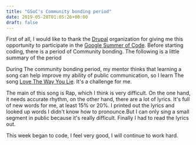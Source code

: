 ```yaml
---
title: "GSoC's Community bonding period"
date: 2019-05-28T01:05:26+00:00
draft: false 
---
```


[//]: # ( UUID: 60b49728-64bc-448f-afa0-71d1a4d5e021 )
[//]: # ( Title: GSoC's Community bonding period )
[//]: # ( Created: 2019-05-28T01:05:26+00:00 )

First of all, I would like to thank the [Drupal](http://drupal.org) organization for giving me this opportunity to participate in the [Google Summer of Code](https://summerofcode.withgoogle.com/). Before starting coding, there is a period of Community bonding. The following is a little summary of the period

During The community bonding period, my mentor thinks that learning a song can help improve my ability of public communication, so I learn The song [Love The Way You Lie](https://www.youtube.com/watch?v=uelHwf8o7_U). It's a challenge for me.

The main of this song is Rap, which I think is very difficult. On the one hand, it needs accurate rhythm, on the other hand, there are a lot of lyrics. It's full of new words for me, at least 15% or 20%. I printed out the lyrics and looked up words I didn't know how to pronounce.But I can only sing a small segment in public because it's really difficult. Finally I had to read the lyrics out.

This week began to code, I feel very good, I will continue to work hard.
